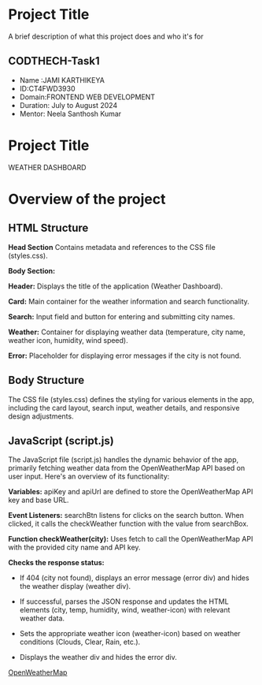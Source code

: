 
# Project Title

A brief description of what this project does and who it's for


## CODTHECH-Task1

- Name :JAMI KARTHIKEYA
- ID:CT4FWD3930
- Domain:FRONTEND WEB DEVELOPMENT
- Duration: July to August 2024
- Mentor: Neela Santhosh Kumar

# Project Title

WEATHER DASHBOARD

# Overview of the project
## HTML Structure
**Head Section** Contains metadata and references to the CSS file (styles.css).

**Body Section:**

**Header:** Displays the title of the application (Weather Dashboard).

**Card:** Main container for the weather information and search functionality.

**Search:** Input field and button for entering and submitting city names.

**Weather:** Container for displaying weather data (temperature, city name, weather icon, humidity, wind speed).

**Error:** Placeholder for displaying error messages if the city is not found.

## Body Structure

The CSS file (styles.css) defines the styling for various elements in the app, including the card layout, search input, weather details, and responsive design adjustments.

## JavaScript (script.js)
The JavaScript file (script.js) handles the dynamic behavior of the app, primarily fetching weather data from the OpenWeatherMap API based on user input. Here's an overview of its functionality:

**Variables:** apiKey and apiUrl are defined to store the OpenWeatherMap API key and base URL.

**Event Listeners:**
searchBtn listens for clicks on the search button.
When clicked, it calls the checkWeather function with the value from searchBox.

**Function checkWeather(city):**
Uses fetch to call the OpenWeatherMap API with the provided city name and API key.

**Checks the response status:**
- If 404 (city not found), displays an error message (error div) and hides the weather display (weather div).

- If successful, parses the JSON response and updates the HTML elements (city, temp, humidity, wind, weather-icon) with relevant weather data.

- Sets the appropriate weather icon (weather-icon) based on weather conditions (Clouds, Clear, Rain, etc.).

- Displays the weather div and hides the error div.



[OpenWeatherMap](https://karthik5299.github.io/Weather_API/)

